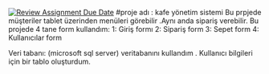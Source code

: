 [![Review Assignment Due Date](https://classroom.github.com/assets/deadline-readme-button-8d59dc4de5201274e310e4c54b9627a8934c3b88527886e3b421487c677d23eb.svg)](https://classroom.github.com/a/uelKf0-p)
#proje adı :  kafe yönetim sistemi
Bu prpjede  müşteriler tablet üzerinden  menüleri görebilir .Aynı anda sipariş verebilir.
Bu projede 4 tane form kullandım: 1: Giriş formı
                              2: Sipariş form
                              3: Sepet form
                              4: Kullanıcılar form
                              
Veri tabanı:
(microsoft sql server) veritabanını kullandım . Kullanıcı bilgileri için bir tablo oluşturdum.
